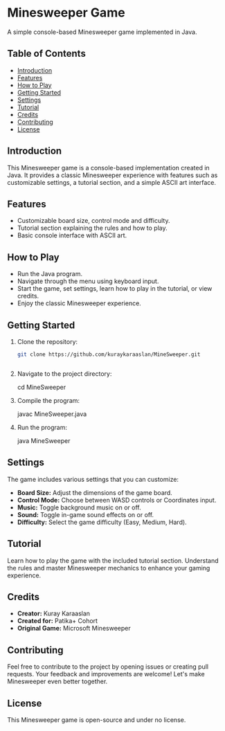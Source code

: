 ﻿# Minesweeper Game

A simple console-based Minesweeper game implemented in Java.

## Table of Contents

- [Introduction](#introduction)
- [Features](#features)
- [How to Play](#how-to-play)
- [Getting Started](#getting-started)
- [Settings](#settings)
- [Tutorial](#tutorial)
- [Credits](#credits)
- [Contributing](#contributing)
- [License](#license)

## Introduction

This Minesweeper game is a console-based implementation created in Java. It provides a classic Minesweeper experience with features such as customizable settings, a tutorial section, and a simple ASCII art interface.

## Features

- Customizable board size, control mode and difficulty.
- Tutorial section explaining the rules and how to play.
- Basic console interface with ASCII art.

## How to Play

- Run the Java program.
- Navigate through the menu using keyboard input.
- Start the game, set settings, learn how to play in the tutorial, or view credits.
- Enjoy the classic Minesweeper experience.

## Getting Started

1. Clone the repository:

   ```bash
   git clone https://github.com/kuraykaraaslan/MineSweeper.git

   

2. Navigate to the project directory:

   
   
   cd MineSweeper

   

3. Compile the program:

   
   
   javac MineSweeper.java

   

4. Run the program:

   
   
   java MineSweeper




## Settings

The game includes various settings that you can customize: 

- **Board Size:** Adjust the dimensions of the game board.
- **Control Mode:** Choose between WASD controls or Coordinates input.
- **Music:** Toggle background music on or off.
- **Sound:** Toggle in-game sound effects on or off.
- **Difficulty:** Select the game difficulty (Easy, Medium, Hard).

## Tutorial

Learn how to play the game with the included tutorial section. Understand the rules and master Minesweeper mechanics to enhance your gaming experience.

## Credits

- **Creator:** Kuray Karaaslan
- **Created for:** Patika+ Cohort
- **Original Game:** Microsoft Minesweeper

## Contributing

Feel free to contribute to the project by opening issues or creating pull requests. Your feedback and improvements are welcome! Let's make Minesweeper even better together.

## License

This Minesweeper game is open-source and under no license.

   



